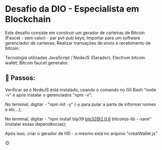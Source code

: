 # Desafio da DIO - Especialista em Blockchain

Este desafio consiste em construir um gerador de carteiras de Bitcoin (Faucet - sem valor) - par pvt-pub keys; 
Importar para um software gerenciador de carteiras; 
Realizar transações de envio e recebimento de bitcoin.

Tecnologia utilizadas
JavaScript / NodeJS (Gerador); 
Electrum bitcoin wallet; 
Bitcoin faucet generator.


## 🚀 Passos: 

Verificar se o NodeJS está instalado, usando o comando no Git Bash "node -v" e após instalar o gerenciados "npm -v"; 

No terminal, digitar - "npm init -y" (-y para pular a parte de informar nomes e etc...); 

No terminal, digitar - "npm install bip39 bip32@2.0.6 bitcoinjs-lib --save" (instalar essas dependências); 

Após isso, criar o gerador de HD - o mesmo esta no arquivo "creatWallet.js"

😊
